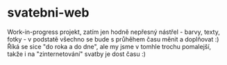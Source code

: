 # svatebni-web
Work-in-progress projekt, zatím jen hodně nepřesný nástřel - barvy, texty, fotky - v podstatě všechno se bude s průhěhem času měnit a doplňovat :)    
Říká se sice "do roka a do dne", ale my jsme v tomhle trochu pomalejší, takže i na "zinternetování" svatby je dost času :)
